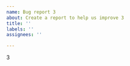 ```yaml
---
name: Bug report 3
about: Create a report to help us improve 3
title: ''
labels: ''
assignees: ''

---
```


3
